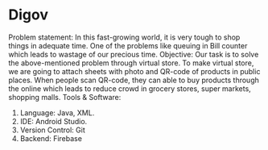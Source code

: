 # Digov
Problem statement:
In this fast-growing world, it is very tough to shop things in adequate time. One
of the problems like queuing in Bill counter which leads to wastage of our
precious time.
Objective:
Our task is to solve the above-mentioned problem through virtual store. To
make virtual store, we are going to attach sheets with photo and QR-code of
products in public places. When people scan QR-code, they can able to buy
products through the online which leads to reduce crowd in grocery stores, super
markets, shopping malls.
Tools & Software:
1) Language: Java, XML.
2) IDE: Android Studio.
3) Version Control: Git
4) Backend: Firebase
